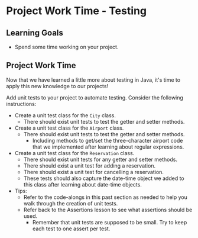 # Project Work Time - Testing

## Learning Goals

- Spend some time working on your project.

## Project Work Time

Now that we have learned a little more about testing in Java, it's time to
apply this new knowledge to our projects!

Add unit tests to your project to automate testing. Consider the following
instructions:

- Create a unit test class for the `City` class.
  - There should exist unit tests to test the getter and setter methods.
- Create a unit test class for the `Airport` class.
  - There should exist unit tests to test the getter and setter methods.
    - Including methods to get/set the three-character airport code that we
      implemented after learning about regular expressions.
- Create a unit test class for the `Reservation` class.
  - There should exist unit tests for any getter and setter methods.
  - There should exist a unit test for adding a reservation.
  - There should exist a unit test for cancelling a reservation.
  - These tests should also capture the date-time object we added to this class
    after learning about date-time objects.
- Tips:
  - Refer to the code-alongs in this past section as needed to help you
    walk through the creation of unit tests.
  - Refer back to the Assertions lesson to see what assertions should be used.
    - Remember that unit tests are supposed to be small. Try to keep each test
      to one assert per test.
